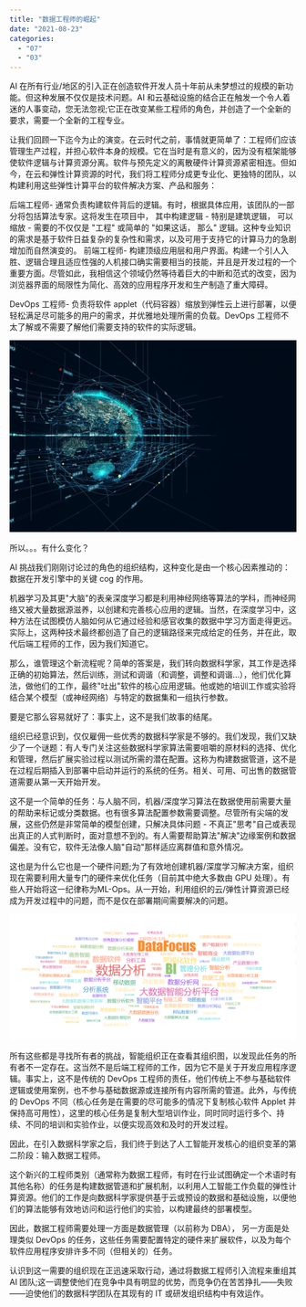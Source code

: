 ```yaml
---
title: "数据工程师的崛起"
date: "2021-08-23"
categories: 
  - "07"
  - "03"
---
```


AI 在所有行业/地区的引入正在创造软件开发人员十年前从未梦想过的规模的新功能。但这种发展不仅仅是技术问题。AI 和云基础设施的结合正在触发一个令人着迷的人事变动，您无法忽视;它正在改变某些工程师的角色，并创造了一个全新的要求，需要一个全新的工程专业。

让我们回顾一下迄今为止的演变。在云时代之前，事情就更简单了：工程师们应该管理生产过程，并担心软件本身的规模。它在当时是有意义的，因为没有框架能够使软件逻辑与计算资源分离。软件与预先定义的离散硬件计算资源紧密相连。但如今，在云和弹性计算资源的时代，我们将工程师分成更专业化、更独特的团队，以构建利用这些弹性计算平台的软件解决方案、产品和服务：

后端工程师- 通常负责构建软件背后的逻辑。有时，根据具体应用，该团队的一部分将包括算法专家。这将发生在项目中， 其中构建逻辑 - 特别是建筑逻辑， 可以缩放 - 需要的不仅仅是 "工程" 或简单的 "如果这话， 那么" 逻辑。这种专业知识的需求是基于软件日益复杂的复杂性和需求，以及可用于支持它的计算马力的急剧增加而自然演变的。 前端工程师- 构建顶级应用层和用户界面。构建一个引人入胜、逻辑合理且适应性强的人机接口确实需要相当的技能，并且是开发过程的一个重要方面。尽管如此，我相信这个领域仍然等待着巨大的中断和范式的改变，因为浏览器界面的局限性为简化、高效的应用程序开发和生产制造了重大障碍。

DevOps 工程师- 负责将软件 applet（代码容器）缩放到弹性云上进行部署，以便轻松满足尽可能多的用户的需求，并优雅地处理所需的负载。DevOps 工程师不太了解或不需要了解他们需要支持的软件的实际逻辑。

![数据分析](images/r695d9113a971f5c458ce9999c59c7a5b.jpeg)

所以。。。有什么变化？

AI 挑战我们刚刚讨论过的角色的组织结构，这种变化是由一个核心因素推动的：数据在开发引擎中的关键 cog 的作用。

机器学习及其更"大脑"的表亲深度学习都是利用神经网络等算法的学科，而神经网络又被大量数据源滋养，以创建和完善核心应用的逻辑。当然，在深度学习中，这种方法在试图模仿人脑如何从它通过经验和感官收集的数据中学习方面走得更远。实际上，这两种技术最终都创造了自己的逻辑路径来完成给定的任务，并在此，取代后端工程师的工作，因为我们知道它。

那么，谁管理这个新流程呢？简单的答案是，我们转向数据科学家，其工作是选择正确的初始算法，然后训练，测试和调谐（和调整，调整和调谐...），他们优化算法，做他们的工作，最终"吐出"软件的核心应用逻辑。他或她的培训工作或实验将结合某个模型（或神经网络）与特定的数据集和一组执行参数。

要是它那么容易就好了：事实上，这不是我们故事的结尾。

组织已经意识到，仅仅雇佣一些优秀的数据科学家是不够的。我们发现，我们又缺少了一个谜题：有人专门关注这些数据科学家算法需要咀嚼的原材料的选择、优化和管理，然后扩展实验过程以测试所需的潜在配置。这称为构建数据管道，这不是在过程后期插入到部署中启动并运行的系统的任务。相关、可用、可出售的数据管道需要从第一天开始开发。

这不是一个简单的任务：与人脑不同，机器/深度学习算法在数据使用前需要大量的帮助来标记或分类数据。也有很多算法配置参数需要调整。尽管所有尖端的发展，这些仍然是非常简单的模型创建，只解决具体问题 - 不真正"思考"自己或表现出真正的人式判断时，面对意想不到的。有人需要帮助算法"解决"边缘案例和数据偏差。没有它，软件无法像人脑"自动"那样适应离群值和意外情况。

这也是为什么它也是一个硬件问题;为了有效地创建机器/深度学习解决方案，组织现在需要利用大量专门的硬件来优化任务（目前其中绝大多数由 GPU 处理）。有些人开始将这一纪律称为ML-Ops。从一开始，利用组织的云/弹性计算资源已经成为开发过程中的问题，而不是仅在部署期间需要解决的问题。

![84e38ca78515.png](images/84e38ca78515-png.png)

所有这些都是寻找所有者的挑战，智能组织正在查看其组织图，以发现此任务的所有者不一定存在。这当然不是后端工程师的工作，因为它不是关于开发应用程序逻辑。事实上，这不是传统的 DevOps 工程师的责任，他们传统上不参与基础软件逻辑或使用案例，也不参与基础数据源或连接所有内容所需的管道。此外，与传统的 DevOps 不同（核心任务是在需要的尽可能多的情况下复制核心软件 Applet 并保持高可用性），这里的核心任务是复制大型培训作业，同时同时运行多个、持续、不同的培训和实验作业，以便实现高效和及时的开发过程。

因此，在引入数据科学家之后，我们终于到达了人工智能开发核心的组织变革的第二阶段：输入数据工程师。

这个新兴的工程师类别（通常称为数据工程师，有时在行业试图确定一个术语时有其他名称）的任务是构建数据管道和扩展机制，以利用人工智能工作负载的弹性计算资源。他们的工作是向数据科学家提供基于云或预设的数据和基础设施，以便他们的算法能够有效地访问和运行他们的实验，以构建最终的部署模型。

因此，数据工程师需要处理一方面是数据管理（以前称为 DBA）， 另一方面是处理类似 DevOps 的任务，这些任务需要配置特定的硬件来扩展软件，以及为每个软件应用程序安排许多不同（但相关的）任务。

认识到这一需要的组织现在正迅速采取行动，通过将数据工程师引入流程来重组其 AI 团队;这一调整使他们在竞争中具有明显的优势，而竞争仍在苦苦挣扎——失败——迫使他们的数据科学团队在其现有的 IT 或研发组织结构中有效运作。
